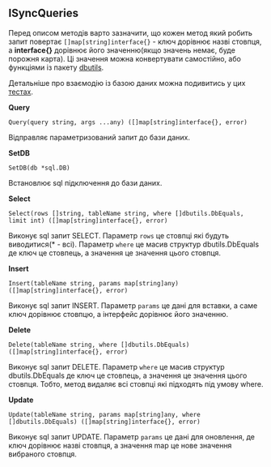 ## ISyncQueries
Перед описом методів варто зазначити, що кожен метод який робить запит повертає ``[]map[string]interface{}`` - ключ дорівнює 
назві стовпця, а __interface{}__ дорівнює його значенню(якщо значень немає, буде порожня карта). Ці значення можна конвертувати самостійно, або функціями із 
пакету [dbutils](https://github.com/uwine4850/foozy/blob/master/docs/ua/database/dbutils/dbutils.md).

Детальніше про взаємодію із базою даних можна подивитись у цих [тестах](https://github.com/uwine4850/foozy/tree/master/tests/dbtest).

__Query__
```
Query(query string, args ...any) ([]map[string]interface{}, error)
```
Відправляє параметризований запит до бази даних.

__SetDB__
```
SetDB(db *sql.DB)
```
Встановлює sql підключення до бази даних.

__Select__
```
Select(rows []string, tableName string, where []dbutils.DbEquals, limit int) ([]map[string]interface{}, error)
```
Виконує sql запит SELECT. Параметр ``rows`` це стовпці які будуть виводитися(* - всі). Параметр ``where`` це масив структур
dbutils.DbEquals де ключ це стовпець, а значення це значення цього стовпця.

__Insert__
```
Insert(tableName string, params map[string]any) ([]map[string]interface{}, error)
```
Виконує sql запит INSERT. Параметр ``params`` це дані для вставки, а саме ключ дорівнює стовпцю, а інтерфейс дорівнює його значенню.

__Delete__
```
Delete(tableName string, where []dbutils.DbEquals) ([]map[string]interface{}, error)
```
Виконує sql запит DELETE. Параметр ``where`` це масив структур dbutils.DbEquals де ключ це стовпець, а значення це 
значення цього стовпця. Тобто, метод видаляє всі стовпці які підходять під умову where.

__Update__
```
Update(tableName string, params map[string]any, where []dbutils.DbEquals) ([]map[string]interface{}, error)
```
Виконує sql запит UPDATE. Параметр ``params`` це дані для оновлення, де ключ дорівнює назві стовпця, а значення map це нове значення 
вибраного стовпця. 